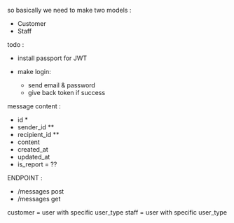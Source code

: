 

so basically we need to make two models :
- Customer
- Staff

todo :
- install passport for JWT

- make login:
    - send email & password
    - give back token if success

message content :
- id *
- sender_id **
- recipient_id **
- content
- created_at
- updated_at
- is_report = ??

ENDPOINT :
-  /messages post
- /messages get


customer = user with specific user_type
staff = user with specific user_type

